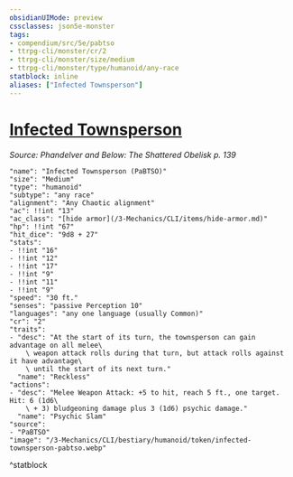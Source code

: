 ```yaml
---
obsidianUIMode: preview
cssclasses: json5e-monster
tags:
- compendium/src/5e/pabtso
- ttrpg-cli/monster/cr/2
- ttrpg-cli/monster/size/medium
- ttrpg-cli/monster/type/humanoid/any-race
statblock: inline
aliases: ["Infected Townsperson"]
---
```

# [Infected Townsperson](3-Mechanics\CLI\bestiary\humanoid/infected-townsperson-pabtso.md)
*Source: Phandelver and Below: The Shattered Obelisk p. 139*  

```statblock
"name": "Infected Townsperson (PaBTSO)"
"size": "Medium"
"type": "humanoid"
"subtype": "any race"
"alignment": "Any Chaotic alignment"
"ac": !!int "13"
"ac_class": "[hide armor](/3-Mechanics/CLI/items/hide-armor.md)"
"hp": !!int "67"
"hit_dice": "9d8 + 27"
"stats":
- !!int "16"
- !!int "12"
- !!int "17"
- !!int "9"
- !!int "11"
- !!int "9"
"speed": "30 ft."
"senses": "passive Perception 10"
"languages": "any one language (usually Common)"
"cr": "2"
"traits":
- "desc": "At the start of its turn, the townsperson can gain advantage on all melee\
    \ weapon attack rolls during that turn, but attack rolls against it have advantage\
    \ until the start of its next turn."
  "name": "Reckless"
"actions":
- "desc": "Melee Weapon Attack: +5 to hit, reach 5 ft., one target. Hit: 6 (1d6\
    \ + 3) bludgeoning damage plus 3 (1d6) psychic damage."
  "name": "Psychic Slam"
"source":
- "PaBTSO"
"image": "/3-Mechanics/CLI/bestiary/humanoid/token/infected-townsperson-pabtso.webp"
```
^statblock